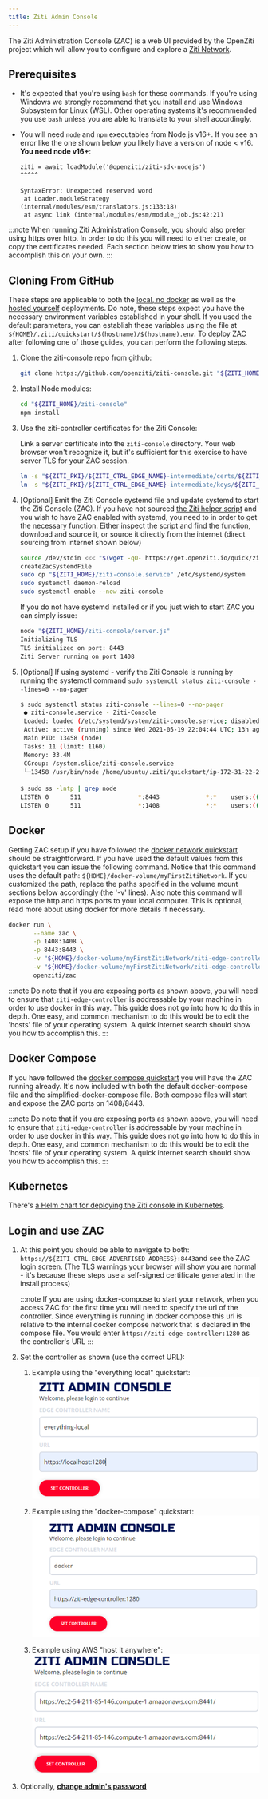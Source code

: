 ```yaml
---
title: Ziti Admin Console
---
```


The Ziti Administration Console (ZAC) is a web UI provided by the OpenZiti project which will allow you to configure and
explore a [Ziti Network](../../introduction/index.mdx).

## Prerequisites

* It's expected that you're using `bash` for these commands. If you're using Windows we strongly recommend that you install
  and use Windows Subsystem for Linux (WSL). Other operating systems it's recommended you use `bash` unless you are able to
  translate to your shell accordingly.

* You will need `node` and `npm` executables from Node.js v16+. If you see an error like the one shown below you likely
  have a version of node < v16. __You need node v16+__:

      ziti = await loadModule('@openziti/ziti-sdk-nodejs')
      ^^^^^

      SyntaxError: Unexpected reserved word
       at Loader.moduleStrategy (internal/modules/esm/translators.js:133:18)
       at async link (internal/modules/esm/module_job.js:42:21)


:::note
When running Ziti Administration Console, you should also prefer using https over http. In order to do this you will need
to either create, or copy the certificates needed. Each section below tries to show you how to accomplish this on your own.
:::

## Cloning From GitHub

These steps are applicable to both the [local, no docker](../network/local-no-docker) as well as the
[hosted yourself](../network/hosted) deployments. Do note, these steps expect you have the necessary
environment variables established in your shell. If you used the default parameters, you can establish these variables
using the file at `${HOME}/.ziti/quickstart/$(hostname)/$(hostname).env`. To deploy ZAC after following one of those guides,
you can perform the following steps.

1. Clone the ziti-console repo from github:

   ```bash
   git clone https://github.com/openziti/ziti-console.git "${ZITI_HOME}/ziti-console"
   ```

1. Install Node modules:

   ```bash
   cd "${ZITI_HOME}/ziti-console"
   npm install
   ````

1. Use the ziti-controller certificates for the Ziti Console:

   Link a server certificate into the `ziti-console` directory. Your web browser won't recognize it, but it's sufficient for this exercise to have server TLS for your ZAC session.

   ```bash
   ln -s "${ZITI_PKI}/${ZITI_CTRL_EDGE_NAME}-intermediate/certs/${ZITI_CTRL_EDGE_ADVERTISED_ADDRESS}-server.chain.pem" "${ZITI_HOME}/ziti-console/server.chain.pem"
   ln -s "${ZITI_PKI}/${ZITI_CTRL_EDGE_NAME}-intermediate/keys/${ZITI_CTRL_EDGE_ADVERTISED_ADDRESS}-server.key" "${ZITI_HOME}/ziti-console/server.key"
   ```

1. [Optional] Emit the Ziti Console systemd file and update systemd to start the Ziti Console (ZAC). If you have not sourced
   [the Ziti helper script](https://get.openziti.io/quick/ziti-cli-functions.sh) and you wish to have ZAC enabled with systemd,
   you need to in order to get the necessary function. Either inspect the script and find the function, download and source it,
   or source it directly from the internet (direct sourcing from internet shown below)

   ```bash
   source /dev/stdin <<< "$(wget -qO- https://get.openziti.io/quick/ziti-cli-functions.sh)"
   createZacSystemdFile
   sudo cp "${ZITI_HOME}/ziti-console.service" /etc/systemd/system
   sudo systemctl daemon-reload
   sudo systemctl enable --now ziti-console
   ```

   If you do not have systemd installed or if you just wish to start ZAC you can simply issue:

   ```bash
   node "${ZITI_HOME}/ziti-console/server.js"
   Initializing TLS
   TLS initialized on port: 8443
   Ziti Server running on port 1408
   ```

1. [Optional] If using systemd - verify the Ziti Console is running by running the systemctl command
   `sudo systemctl status ziti-console --lines=0 --no-pager`

   ```bash
   $ sudo systemctl status ziti-console --lines=0 --no-pager
    ● ziti-console.service - Ziti-Console
    Loaded: loaded (/etc/systemd/system/ziti-console.service; disabled; vendor preset: enabled)
    Active: active (running) since Wed 2021-05-19 22:04:44 UTC; 13h ago
    Main PID: 13458 (node)
    Tasks: 11 (limit: 1160)
    Memory: 33.4M
    CGroup: /system.slice/ziti-console.service
    └─13458 /usr/bin/node /home/ubuntu/.ziti/quickstart/ip-172-31-22-212/ziti-console/server.js

   $ sudo ss -lntp | grep node
   LISTEN 0      511                *:8443             *:*    users:(("node",pid=26013,fd=19))           
   LISTEN 0      511                *:1408             *:*    users:(("node",pid=26013,fd=18))
   ```

## Docker

Getting ZAC setup if you have followed the [docker network quickstart](../network/local-with-docker)
should be straightforward. If you have used the default values from this quickstart you can issue the following command.
Notice that this command uses the default path: `${HOME}/docker-volume/myFirstZitiNetwork`. If you customized the path,
replace the paths specified in the volume mount sections below accordingly (the '-v' lines). Also note this command will
expose the http and https ports to your local computer. This is optional, read more about using docker for more details
if necessary.

 ```bash
 docker run \
        --name zac \
        -p 1408:1408 \
        -p 8443:8443 \
        -v "${HOME}/docker-volume/myFirstZitiNetwork/ziti-edge-controller-intermediate/keys/ziti-edge-controller-server.key":/usr/src/app/server.key \
        -v "${HOME}/docker-volume/myFirstZitiNetwork/ziti-edge-controller-intermediate/certs/ziti-edge-controller-server.chain.pem":/usr/src/app/server.chain.pem \
        openziti/zac
 ```

:::note
Do note that if you are exposing ports as shown above, you will need to ensure that `ziti-edge-controller` is
addressable by your machine in order to use docker in this way. This guide does not go into how to do this in depth.
One easy, and common mechanism to do this would be to edit the 'hosts' file of your operating system. A quick
internet search should show you how to accomplish this.
:::

## Docker Compose

If you have followed the [docker compose quickstart](../network/local-docker-compose) you will have the ZAC
running already. It's now included with both the default docker-compose file and the simplified-docker-compose file.
Both compose files will start and expose the ZAC ports on 1408/8443.

:::note
Do note that if you are exposing ports as shown above, you will need to ensure that `ziti-edge-controller` is
addressable by your machine in order to use docker in this way. This guide does not go into how to do this in depth.
One easy, and common mechanism to do this would be to edit the 'hosts' file of your operating system. A quick
internet search should show you how to accomplish this.
:::

## Kubernetes

There's [a Helm chart for deploying the Ziti console in Kubernetes](/docs/guides/kubernetes/hosting/kubernetes-console).

## Login and use ZAC

1. At this point you should be able to navigate to both: `https://${ZITI_CTRL_EDGE_ADVERTISED_ADDRESS}:8443`and see the ZAC login
   screen. (The TLS warnings your browser will show you are normal - it's because these steps use a self-signed certificate
   generated in the install process)

   :::note
   If you are using docker-compose to start your network, when you access ZAC for the first time you will need to
   specify the url of the controller. Since everything is running **in** docker compose this url is relative to the
   internal docker compose network that is declared in the compose file. You would enter
   `https://ziti-edge-controller:1280` as the controller's URL
   :::

2. Set the controller as shown (use the correct URL):

   1. Example using the "everything local" quickstart:
      ![everything local](./zac_configure_local.png)

   2. Example using the "docker-compose" quickstart:
      ![docker-compose](./zac_configure_dc.png)

   3. Example using AWS "host it anywhere":
      ![host it anywhere](./zac_configure_hia.png)

3. Optionally, [**change admin's password**](../../quickstarts/network/help/change-admin-password.md#ziti-console)
